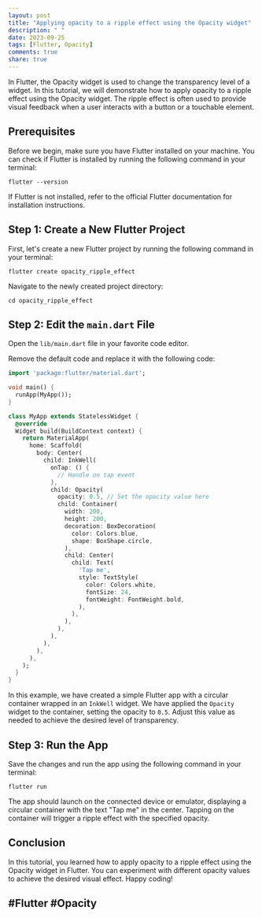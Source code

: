 ```yaml
---
layout: post
title: "Applying opacity to a ripple effect using the Opacity widget"
description: " "
date: 2023-09-25
tags: [Flutter, Opacity]
comments: true
share: true
---
```


In Flutter, the Opacity widget is used to change the transparency level of a widget. In this tutorial, we will demonstrate how to apply opacity to a ripple effect using the Opacity widget. The ripple effect is often used to provide visual feedback when a user interacts with a button or a touchable element.

## Prerequisites

Before we begin, make sure you have Flutter installed on your machine. You can check if Flutter is installed by running the following command in your terminal:

```
flutter --version
```

If Flutter is not installed, refer to the official Flutter documentation for installation instructions.

## Step 1: Create a New Flutter Project

First, let's create a new Flutter project by running the following command in your terminal:

```
flutter create opacity_ripple_effect
```

Navigate to the newly created project directory:

```
cd opacity_ripple_effect
```

## Step 2: Edit the `main.dart` File

Open the `lib/main.dart` file in your favorite code editor.

Remove the default code and replace it with the following code:

```dart
import 'package:flutter/material.dart';

void main() {
  runApp(MyApp());
}

class MyApp extends StatelessWidget {
  @override
  Widget build(BuildContext context) {
    return MaterialApp(
      home: Scaffold(
        body: Center(
          child: InkWell(
            onTap: () {
              // Handle on tap event
            },
            child: Opacity(
              opacity: 0.5, // Set the opacity value here
              child: Container(
                width: 200,
                height: 200,
                decoration: BoxDecoration(
                  color: Colors.blue,
                  shape: BoxShape.circle,
                ),
                child: Center(
                  child: Text(
                    'Tap me',
                    style: TextStyle(
                      color: Colors.white,
                      fontSize: 24,
                      fontWeight: FontWeight.bold,
                    ),
                  ),
                ),
              ),
            ),
          ),
        ),
      ),
    );
  }
}
```

In this example, we have created a simple Flutter app with a circular container wrapped in an `InkWell` widget. We have applied the `Opacity` widget to the container, setting the opacity to `0.5`. Adjust this value as needed to achieve the desired level of transparency.

## Step 3: Run the App

Save the changes and run the app using the following command in your terminal:

```
flutter run
```

The app should launch on the connected device or emulator, displaying a circular container with the text "Tap me" in the center. Tapping on the container will trigger a ripple effect with the specified opacity.

## Conclusion

In this tutorial, you learned how to apply opacity to a ripple effect using the Opacity widget in Flutter. You can experiment with different opacity values to achieve the desired visual effect. Happy coding! 

## #Flutter #Opacity